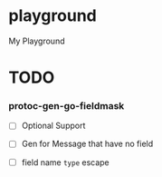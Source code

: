 # playground
My Playground

# TODO

### protoc-gen-go-fieldmask

- [ ] Optional Support
- [ ] Gen for Message that have no field
- [ ] field name `type` escape

